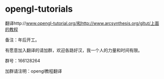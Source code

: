 opengl-tutorials
================

翻译http://www.opengl-tutorial.org/和http://www.arcsynthesis.org/gltut/上面的教程

备注：年后开工。

有愿意加入翻译的请加群，欢迎各路好汉，我一个人的力量和时间有限。

群号：166128264  

加群请注明：opengl教程翻译

